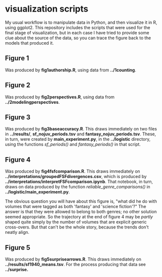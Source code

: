 visualization scripts
=====================

My usual workflow is to manipulate data in Python, and then visualize it in R, using ggplot2. This repository includes the scripts that were used for the final stage of visualization, but in each case I have tried to provide some clue about the source of the data, so you can trace the figure back to the models that produced it.

Figure 1
--------

Was produced by **fig1authorship.R**, using data from **../1counting**.

Figure 2
---------

Was produced by **fig2perspectives.R**, using data from **../2modelingperspectives**.

Figure 3
---------

Was produced by **fig3baseaccuracy.R**. This draws immediately on two files in **../results/**, **sf_nojuv_periods.tsv** and **fantasy_nojuv_periods.tsv**. These, in turn, were created by **main_experiment.py**, in the **../logistic** directory, using the functions *sf_periods()* and *fantasy_periods()* in that script.

Figure 4
----------

Was produced by **fig4fsfcomparison.R**. This draws immediately on **../interpretations/groupedFSFdivergences.csv**, which is produced by **../interpretations/interpretFSFcomparison.ipynb**. That notebook, in turn, draws on data produced by the function *reliable_genre_comparisons()* in **../logistic/main_experiment.py**.

The obvious question you will have about this figure is, "what did he do with volumes that were tagged as both 'fantasy' and 'science fiction'?" The answer is that they were allowed to belong to both genres; no other solution seemed appropriate. So the trajectory at the end of figure 4 may be *partly* shaped quite simply by the number of volumes that are explicit generic cross-overs. But that can't be the whole story, because the trends don't neatly align.

Figure 5
---------

Was produced by **fig5surprisearrows.R**. This draws immediately on **../results/sf1940_means.tsv**. For the process producing that data see **../surprise.**
